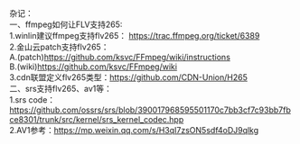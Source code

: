 杂记：  
一、ffmpeg如何让FLV支持265:  
1.winlin建议ffmpeg支持flv265： https://trac.ffmpeg.org/ticket/6389  
2.金山云patch支持flv265：  
A.(patch)https://github.com/ksvc/FFmpeg/wiki/instructions  
B.(wiki)https://github.com/ksvc/FFmpeg/wiki  
3.cdn联盟定义flv265类型：https://github.com/CDN-Union/H265  
二、srs支持flv265、av1等：  
1.srs code：https://github.com/ossrs/srs/blob/390017968595501170c7bb3cf7c93bb7fbce8301/trunk/src/kernel/srs_kernel_codec.hpp  
2.AV1参考：https://mp.weixin.qq.com/s/H3qI7zsON5sdf4oDJ9qlkg  


